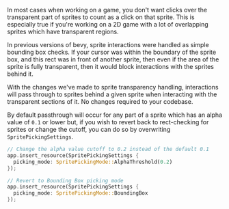 <!-- Add optional transparency passthrough for sprite backend with bevy_picking -->
<!-- https://github.com/bevyengine/bevy/pull/16388 -->
In most cases when working on a game, you don't want clicks over the transparent part of sprites to count as a click on that sprite. This is especially true if you're working on a 2D game with a lot of overlapping sprites which have transparent regions.

In previous versions of bevy, sprite interactions were handled as simple bounding box checks. If your cursor was within the boundary of the sprite box, and this rect was in front of another sprite, then even if the area of the sprite is fully transparent, then it would block interactions with the sprites behind it.

With the changes we've made to sprite transparency handling, interactions will pass through to sprites behind a given sprite when interacting with the transparent sections of it. No changes required to your codebase.

By default passthrough will occur for any part of a sprite which has an alpha value of `0.1` or lower but, if you wish to revert back to rect-checking for sprites or change the cutoff, you can do so by overwriting `SpritePickingSettings`.

```rust
// Change the alpha value cutoff to 0.2 instead of the default 0.1
app.insert_resource(SpritePickingSettings {
  picking_mode: SpritePickingMode::AlphaThreshold(0.2)
});

// Revert to Bounding Box picking mode
app.insert_resource(SpritePickingSettings {
  picking_mode: SpritePickingMode::BoundingBox
});
```
